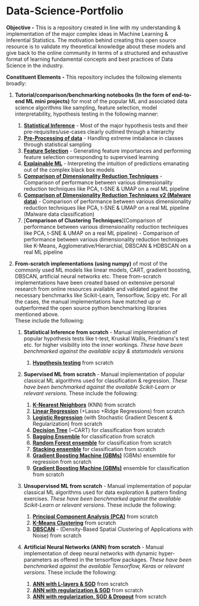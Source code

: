 # Data-Science-Portfolio
**Objective -** 
This is a repository created in line with my understanding &amp; implementation of the major complex ideas in Machine Learning &amp; Inferential Statistics. The motivation behind creating this open source resource is to validate my theoretical knowledge about these models and give back to the online community in terms of a structured and exhaustive format of learning fundamental concepts and best practices of Data Science in the industry.

**Constituent Elements -** 
This repository includes the following elements broadly:
1. **Tutorial/comparison/benchmarking notebooks (In the form of end-to-end ML mini projects)** for most of the popular ML and associated data science algorithms like sampling, feature selection, model interpretability, hypothesis testing in the following manner:

      1. [**Statistical Inference**](https://github.com/srikhetramohanty/Data-Science-Portfolio/blob/main/Statistical%20Inference/hypothesis-testing-cheat-sheet.ipynb) - Most of the major hypothesis tests and their pre-requisites/use-cases clearly outlined through a hierarchy
      2. [**Pre-Processing of data**](https://github.com/srikhetramohanty/Data-Science-Portfolio/blob/main/Mini%20Projects/Pre-Processing%20Pipeline/samplng-techniques-for-imbalanced-classification.ipynb) - Handling extreme imbalance in classes through statistical sampling
      3. [**Feature Selection**](https://github.com/srikhetramohanty/Data-Science-Portfolio/blob/main/Mini%20Projects/Feature%20Selection/feature-selection-for-classification-problems.ipynb) - Generating feature importances and performing feature selection corresponding to supervised learning
      4. [**Explainable ML**](https://github.com/srikhetramohanty/Data-Science-Portfolio/blob/main/Mini%20Projects/ML%20Explainability/model-explainability-for-classification.ipynb) - Interpreting the intuition of predictions emanating out of the complex black box models 
      5. [**Comparison of Dimensionality Reduction Techniques**](https://github.com/srikhetramohanty/Data-Science-Portfolio/blob/main/Mini%20Projects/Dimensionality%20Reduction/dimensionality-reduction-techniques.ipynb) - Comparison of performance between various dimensionality reduction techniques like PCA, t-SNE & UMAP on a real ML pipeline
      6.  [**Comparison of Dimensionality Reduction Techniques v2 (Malware data)**](https://github.com/srikhetramohanty/Data-Science-Portfolio/blob/main/Mini%20Projects/Dimensionality%20Reduction/dimensionality-reduction-techniques-malware-data.ipynb) - Comparison of performance between various dimensionality reduction techniques like PCA, t-SNE & UMAP on a real ML pipeline (Malware data classification)
      7. [**Comparison of Clustering Techniques**](Comparison of performance between various dimensionality reduction techniques like PCA, t-SNE & UMAP on a real ML pipeline) - Comparison of performance between various dimensionality reduction techniques like K-Means, Agglomerative/Hierarchial, DBSCAN & HDBSCAN on a real ML pipeline
      
2. **From-scratch implementations (using numpy)** of most of the commonly used ML models like linear models, CART, gradient boosting, DBSCAN, artificial neural networks etc. These from-scratch implementations have been created based on extensive personal research from online resources available and validated against the necessary benchmarks like Scikit-Learn, Tensorflow, Scipy etc. For all the cases, the manual implementations have matched up or outperformed the open source python benchmarking libraries mentioned above.   
These include the following:
      1. **Statistical Inference from scratch** - Manual implementation of popular hypothesis tests like t-test, Kruskal Wallis, Friedmans's test etc. for higher visibility into the inner workings. _These have been benchmarked against the available scipy & statsmodels versions_
            1. [**Hypothesis testing**](https://github.com/srikhetramohanty/Data-Science-Portfolio/blob/main/Statistical%20Inference/major-hypothesis-tests-from-scratch.ipynb) from scratch
      2. **Supervised ML from scratch** - Manual implementation of popular classical ML algorithms used for classification & regression. _These have been benchmarked against the available Scikit-Learn or relevant versions_. These include the following:  
      
            1. [**K-Nearest Neighbors**](https://github.com/srikhetramohanty/Data-Science-Portfolio/blob/main/ML%20From%20Scratch/Supervised%20ML%20From%20Scratch/Neighbors%20family/knn-from-scratch.ipynb) (KNN) from scratch
            2. [**Linear Regression**](https://github.com/srikhetramohanty/Data-Science-Portfolio/blob/main/ML%20From%20Scratch/Supervised%20ML%20From%20Scratch/Generalised%20Linear%20Models%20(GLM)%20family/linear-regression-from-scratch.ipynb) (+Lasso +Ridge Regressions) from scratch
            3. [**Logistic Regression**](https://github.com/srikhetramohanty/Data-Science-Portfolio/blob/main/ML%20From%20Scratch/Supervised%20ML%20From%20Scratch/Generalised%20Linear%20Models%20(GLM)%20family/logistic-regression-from-scratch-v2.ipynb) (with Stochastic Gradient Descent & Regularization) from scratch
            4. [**Decision Tree**](https://github.com/srikhetramohanty/Data-Science-Portfolio/blob/main/ML%20From%20Scratch/Supervised%20ML%20From%20Scratch/Tree%20Family/decision-tree-clf-from-scratch.ipynb) (~CART) for classification from scratch
            5. [**Bagging Ensemble**](https://github.com/srikhetramohanty/Data-Science-Portfolio/blob/main/ML%20From%20Scratch/Supervised%20ML%20From%20Scratch/Tree%20Family/bagging-and-random-forest-ensemble-from-scratch.ipynb) for classification from scratch
            6. [**Random Forest ensemble**](https://github.com/srikhetramohanty/Data-Science-Portfolio/blob/main/ML%20From%20Scratch/Supervised%20ML%20From%20Scratch/Tree%20Family/bagging-and-random-forest-ensemble-from-scratch.ipynb) for classification from scratch
            7. [**Stacking ensemble**](https://github.com/srikhetramohanty/Data-Science-Portfolio/blob/main/ML%20From%20Scratch/Supervised%20ML%20From%20Scratch/Ensembles/stacking-ensemble-from-scratch.ipynb) for classification from scratch
            8. [**Gradient Boosting Machine (GBMs)**](https://github.com/srikhetramohanty/Data-Science-Portfolio/blob/main/ML%20From%20Scratch/Supervised%20ML%20From%20Scratch/Tree%20Family/gradient-boosting-from-scratch-regression.ipynb) (GBMs) ensemble for regression from scratch
            9. [**Gradient Boosting Machine (GBMs)**]() ensemble for classification from scratch
            
      3. **Unsupervised ML from scratch** - Manual implementation of popular classical ML algorithms used for data exploration & pattern finding exercises. _These have been benchmarked against the available Scikit-Learn or relevant versions_. These include the following:
      
            1. [**Principal Component Analysis (PCA)**](https://github.com/srikhetramohanty/Data-Science-Portfolio/blob/main/ML%20From%20Scratch/Un-Supervised%20ML%20From%20Scratch/Dimensionality%20Reduction/pca-from-scratch.ipynb) from scratch
            2. [**K-Means Clustering**](https://github.com/srikhetramohanty/Data-Science-Portfolio/blob/main/ML%20From%20Scratch/Un-Supervised%20ML%20From%20Scratch/Clustering%20Techniques/k-means-clustering-from-scratch.ipynb) from scratch
            3. [**DBSCAN**](https://github.com/srikhetramohanty/Data-Science-Portfolio/blob/main/ML%20From%20Scratch/Un-Supervised%20ML%20From%20Scratch/Clustering%20Techniques/dbscan-from-scratch.ipynb) - (Density-Based Spatial Clustering of Applications with Noise) from scratch
            
      4. **Artificial Neural Networks (ANN) from scratch** - Manual implementation of deep neural networks with dynamic hyper-parameters as offered in the tensorflow packages. _These have been benchmarked against the available Tensorflow, Keras or relevant versions_. These include the following:
      
            1. [**ANN with L-layers & SGD**](https://github.com/srikhetramohanty/Data-Science-Portfolio/blob/main/Artificial%20Neural%20Networks%20(ANN)%20from%20scratch/artificial-neural-network-from-scratch-l-layer.ipynb) from scratch
            2. [**ANN with regularization & SGD**](https://github.com/srikhetramohanty/Data-Science-Portfolio/blob/main/Artificial%20Neural%20Networks%20(ANN)%20from%20scratch/ann-from-scratch-sgd-regularization.ipynb) from scratch
            3. [**ANN with regularization, SGD & Dropout**](https://github.com/srikhetramohanty/Data-Science-Portfolio/blob/main/Artificial%20Neural%20Networks%20(ANN)%20from%20scratch/ann-from-scratch-sgd-reg-drop-out.ipynb) from scratch
            
